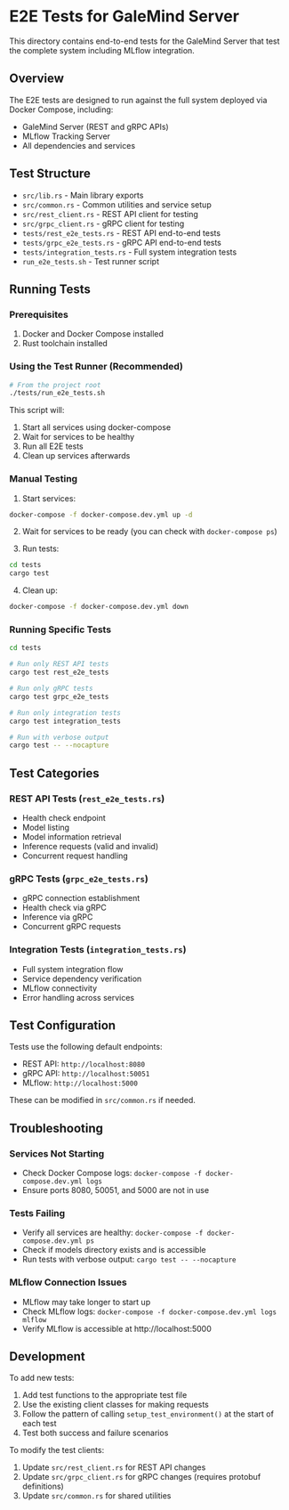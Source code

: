# E2E Tests for GaleMind Server

This directory contains end-to-end tests for the GaleMind Server that test the complete system including MLflow integration.

## Overview

The E2E tests are designed to run against the full system deployed via Docker Compose, including:
- GaleMind Server (REST and gRPC APIs)
- MLflow Tracking Server
- All dependencies and services

## Test Structure

- `src/lib.rs` - Main library exports
- `src/common.rs` - Common utilities and service setup
- `src/rest_client.rs` - REST API client for testing
- `src/grpc_client.rs` - gRPC client for testing
- `tests/rest_e2e_tests.rs` - REST API end-to-end tests
- `tests/grpc_e2e_tests.rs` - gRPC API end-to-end tests
- `tests/integration_tests.rs` - Full system integration tests
- `run_e2e_tests.sh` - Test runner script

## Running Tests

### Prerequisites

1. Docker and Docker Compose installed
2. Rust toolchain installed

### Using the Test Runner (Recommended)

```bash
# From the project root
./tests/run_e2e_tests.sh
```

This script will:
1. Start all services using docker-compose
2. Wait for services to be healthy
3. Run all E2E tests
4. Clean up services afterwards

### Manual Testing

1. Start services:
```bash
docker-compose -f docker-compose.dev.yml up -d
```

2. Wait for services to be ready (you can check with `docker-compose ps`)

3. Run tests:
```bash
cd tests
cargo test
```

4. Clean up:
```bash
docker-compose -f docker-compose.dev.yml down
```

### Running Specific Tests

```bash
cd tests

# Run only REST API tests
cargo test rest_e2e_tests

# Run only gRPC tests
cargo test grpc_e2e_tests

# Run only integration tests
cargo test integration_tests

# Run with verbose output
cargo test -- --nocapture
```

## Test Categories

### REST API Tests (`rest_e2e_tests.rs`)
- Health check endpoint
- Model listing
- Model information retrieval
- Inference requests (valid and invalid)
- Concurrent request handling

### gRPC Tests (`grpc_e2e_tests.rs`)
- gRPC connection establishment
- Health check via gRPC
- Inference via gRPC
- Concurrent gRPC requests

### Integration Tests (`integration_tests.rs`)
- Full system integration flow
- Service dependency verification
- MLflow connectivity
- Error handling across services

## Test Configuration

Tests use the following default endpoints:
- REST API: `http://localhost:8080`
- gRPC API: `http://localhost:50051`
- MLflow: `http://localhost:5000`

These can be modified in `src/common.rs` if needed.

## Troubleshooting

### Services Not Starting
- Check Docker Compose logs: `docker-compose -f docker-compose.dev.yml logs`
- Ensure ports 8080, 50051, and 5000 are not in use

### Tests Failing
- Verify all services are healthy: `docker-compose -f docker-compose.dev.yml ps`
- Check if models directory exists and is accessible
- Run tests with verbose output: `cargo test -- --nocapture`

### MLflow Connection Issues
- MLflow may take longer to start up
- Check MLflow logs: `docker-compose -f docker-compose.dev.yml logs mlflow`
- Verify MLflow is accessible at http://localhost:5000

## Development

To add new tests:
1. Add test functions to the appropriate test file
2. Use the existing client classes for making requests
3. Follow the pattern of calling `setup_test_environment()` at the start of each test
4. Test both success and failure scenarios

To modify the test clients:
1. Update `src/rest_client.rs` for REST API changes
2. Update `src/grpc_client.rs` for gRPC changes (requires protobuf definitions)
3. Update `src/common.rs` for shared utilities
